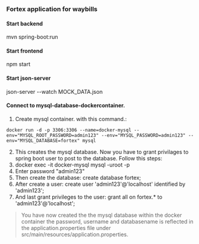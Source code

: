 ### Fortex application for waybills

#### Start backend
mvn spring-boot:run

#### Start frontend
npm start

#### Start json-server
json-server --watch MOCK_DATA.json

#### Connect to mysql-database-dockercontainer.
1. Create mysql container. with this command.:
```shell
docker run -d -p 3306:3306 --name=docker-mysql --env="MYSQL_ROOT_PASSWORD=admin123" --env="MYSQL_PASSWORD=admin123" --env="MYSQL_DATABASE=fortex" mysql
```
2. This creates the mysql database. Now you have to grant privilages to
spring boot user to post to the database. Follow this steps:
  1. docker exec -it docker-mysql mysql -uroot -p
  2. Enter password "admin123"
  3. Then create the database:  create database fortex;
  4. After create a user: create user 'admin123'@'localhost' identified by 'admin123';
  5. And last grant privileges to the user:
    grant all on fortex.* to 'admin123'@'localhost';

> You have now created the the mysql database within the docker container
the password, username and databasename is reflected in the
application.properties file under src/main/resources/application.properties.
